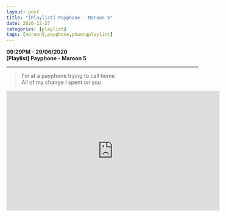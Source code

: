 ```yaml
---
layout: post
title: "[Playlist] Payphone - Maroon 5"
date: 2020-12-27
categories: [playlist]
tags: [maroon5,payphone,phuongplaylist]
---
```


**09:29PM - 29/06/2020**  
**\[Playlist\] Payphone - Maroon 5**

* * *

> I'm at a payphone trying to call home  
> All of my change I spent on you

<iframe
  width="560"
  height="315"
  src="https://www.youtube.com/embed/KRaWnd3LJfs"
  frameborder="0"
  allow="accelerometer; autoplay; clipboard-write; encrypted-media; gyroscope; picture-in-picture"
  allowfullscreen>
</iframe>
